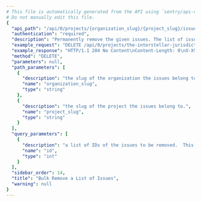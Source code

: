 ```yaml
---
# This file is automatically generated from the API using `sentry/api-docs/generator.py.`
# Do not manually edit this file.
{
  "api_path": "/api/0/projects/{organization_slug}/{project_slug}/issues/", 
  "authentication": "required", 
  "description": "Permanently remove the given issues. The list of issues to\nmodify is given through the `id` query parameter.  It is repeated\nfor each issue that should be removed.\n\nOnly queries by 'id' are accepted.\n\nIf any ids are out of scope this operation will succeed without\nany data mutation.", 
  "example_request": "DELETE /api/0/projects/the-interstellar-jurisdiction/amazing-plumbing/issues/?id=5&id=6 HTTP/1.1\nHost: sentry.io\nAuthorization: Bearer <token>", 
  "example_response": "HTTP/1.1 204 No Content\nContent-Length: 0\nX-XSS-Protection: 1; mode=block\nX-Content-Type-Options: nosniff\nContent-Language: en\nAccess-Control-Expose-Headers: X-Sentry-Error, Retry-After\nVary: Accept-Language, Cookie\nAccess-Control-Allow-Methods: GET, PUT, DELETE, HEAD, OPTIONS\nAllow: GET, PUT, DELETE, HEAD, OPTIONS\nAccess-Control-Allow-Origin: *\nAccess-Control-Allow-Headers: X-Sentry-Auth, X-Requested-With, Origin, Accept, Content-Type, Authentication, Authorization\nX-Frame-Options: deny", 
  "method": "DELETE", 
  "parameters": null, 
  "path_parameters": [
    {
      "description": "the slug of the organization the issues belong to.", 
      "name": "organization_slug", 
      "type": "string"
    }, 
    {
      "description": "the slug of the project the issues belong to.", 
      "name": "project_slug", 
      "type": "string"
    }
  ], 
  "query_parameters": [
    {
      "description": "a list of IDs of the issues to be removed.  This parameter shall be repeated for each issue.", 
      "name": "id", 
      "type": "int"
    }
  ], 
  "sidebar_order": 14, 
  "title": "Bulk Remove a List of Issues", 
  "warning": null
}
---
```

